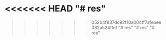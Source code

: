 <<<<<<< HEAD
"# res" 
=======

>>>>>>> 052b4f837dc92f10a004ff7afeaee082a524ffef
"# res" 
"# res" 
"# res" 
